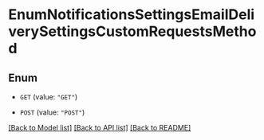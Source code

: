 # EnumNotificationsSettingsEmailDeliverySettingsCustomRequestsMethod

## Enum


* `GET` (value: `"GET"`)

* `POST` (value: `"POST"`)


[[Back to Model list]](../README.md#documentation-for-models) [[Back to API list]](../README.md#documentation-for-api-endpoints) [[Back to README]](../README.md)


